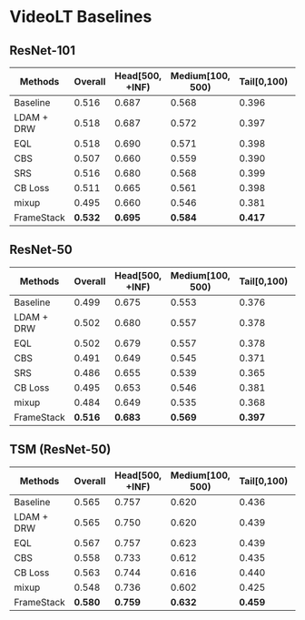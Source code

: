 # VideoLT Baselines

## ResNet-101

Methods | Overall | Head[500, +INF) | Medium[100, 500) | Tail[0,100) | Script | Checkpoint
-|-|-|-|-|-|-
Baseline | 0.516 | 0.687 | 0.568 | 0.396 | [baseline.sh](https://github.com/17Skye17/VideoLT/blob/master/scripts/baseline.sh) | link
LDAM + DRW | 0.518 | 0.687 | 0.572 | 0.397 | [ldamloss.sh](https://github.com/17Skye17/VideoLT/blob/master/scripts/ldamloss.sh) | link
EQL | 0.518 | 0.690 | 0.571 | 0.398 | [EQL.sh](https://github.com/17Skye17/VideoLT/blob/master/scripts/EQL.sh) | link
CBS | 0.507 | 0.660 | 0.559 | 0.390 | [CBS.sh](https://github.com/17Skye17/VideoLT/blob/master/scripts/CBS.sh) | link
SRS | 0.516 | 0.680 | 0.568 | 0.399 | [SRS.sh](https://github.com/17Skye17/VideoLT/blob/master/scripts/SRS.sh) | link
CB Loss | 0.511 | 0.665 | 0.561 | 0.398 | [cbloss.sh](https://github.com/17Skye17/VideoLT/blob/master/scripts/cbloss.sh) | link
mixup | 0.495 | 0.660 | 0.546 | 0.381 | [mixup.sh](https://github.com/17Skye17/VideoLT/blob/master/scripts/mixup.sh) | link
FrameStack | **0.532** |  **0.695** | **0.584** | **0.417** | [framestack.sh](https://github.com/17Skye17/VideoLT/blob/master/scripts/framestack.sh) | link


## ResNet-50

Methods | Overall | Head[500, +INF) | Medium[100, 500) | Tail[0,100) | Checkpoint
-|-|-|-|-|-
Baseline | 0.499 | 0.675 | 0.553 | 0.376 | link
LDAM + DRW | 0.502 | 0.680 | 0.557 | 0.378 | link
EQL | 0.502 | 0.679 | 0.557 | 0.378 | link
CBS | 0.491 | 0.649 | 0.545 | 0.371 | link
SRS | 0.486 | 0.655 | 0.539 | 0.365 | link
CB Loss | 0.495 | 0.653 | 0.546 | 0.381 | link
mixup | 0.484 | 0.649 | 0.535 | 0.368 | link
FrameStack | **0.516** | **0.683** | **0.569** | **0.397** | link


## TSM (ResNet-50)

Methods | Overall | Head[500, +INF) | Medium[100, 500) | Tail[0,100) | Checkpoint
-|-|-|-|-|-
Baseline | 0.565 | 0.757 | 0.620 | 0.436 | link
LDAM + DRW | 0.565 | 0.750 | 0.620 | 0.439 | link
EQL | 0.567 | 0.757 | 0.623 | 0.439 | link
CBS | 0.558 | 0.733 | 0.612 | 0.435 | link
CB Loss | 0.563 | 0.744 | 0.616 | 0.440 | link
mixup | 0.548 | 0.736 | 0.602 | 0.425 | [checkpoint](https://drive.google.com/file/d/1qIdX88KbsVrdfQh1yzZziDUaTHSOLotc/view?usp=sharing)
FrameStack | **0.580** |  **0.759** | **0.632** | **0.459** | link
